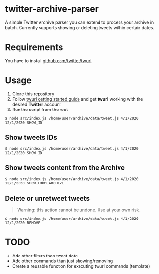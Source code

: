 # twitter-archive-parser

A simple Twitter Archive parser you can extend to process your archive in batch.
Currently supports showing or deleting tweets within certain dates.

# Requirements

You have to install [github.com/twitter/twurl](https://github.com/twitter/twurl)

# Usage

1. Clone this repository
2. Follow [twurl getting started guide](https://github.com/twitter/twurl#getting-started) and get **twurl** working with the desired **Twitter** account
2. Run the script from the root

```
$ node src/index.js /home/user/archive/data/tweet.js 4/1/2020 12/1/2020 SHOW_ID
```

## Show tweets IDs

```
$ node src/index.js /home/user/archive/data/tweet.js 4/1/2020 12/1/2020 SHOW_ID
```
## Show tweets content from the Archive

```
$ node src/index.js /home/user/archive/data/tweet.js 4/1/2020 12/1/2020 SHOW_FROM_ARCHIVE
```

## Delete or unretweet tweets

> Warning: this action cannot be undone. Use at your own risk.

```
$ node src/index.js /home/user/archive/data/tweet.js 4/1/2020 12/1/2020 REMOVE
```

# TODO

- Add other filters than tweet date
- Add other commands than just showing/removing
- Create a reusable function for executing twurl commands (template)
